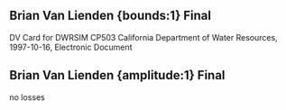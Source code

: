 ## Brian Van Lienden {bounds:1} Final
DV Card for DWRSIM CP503
California Department of Water Resources, 1997-10-16, Electronic Document

## Brian Van Lienden {amplitude:1} Final
no losses
